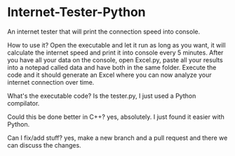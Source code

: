 # Internet-Tester-Python
An internet tester that will print the connection speed into console.

How to use it?
Open the executable and let it run as long as you want, it will calculate the internet speed and print it into console every 5 minutes.
After you have all your data on the console, open Excel.py, paste all your results into a notepad called data and have both in the same folder.
Execute the code and it should generate an Excel where you can now analyze your internet connection over time.

What's the executable code?
Is the tester.py, I just used a Python compilator.

Could this be done better in C++?
yes, absolutely. I just found it easier with Python.

Can I fix/add stuff?
yes, make a new branch and a pull request and there we can discuss the changes.
